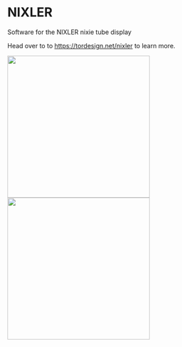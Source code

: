 # NIXLER
Software for the NIXLER nixie tube display

Head over to to https://tordesign.net/nixler to learn more.

<img src="https://tordesign.net/wp-content/uploads/2020/03/NIXLER_website_header.jpg"  height="320"/> <img src="https://tordesign.net/wp-content/uploads/2020/02/NIXLER_pcbway2.jpg"  height="320"/>

